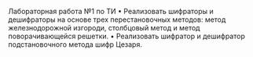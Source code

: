 Лабораторная работа №1 по ТИ
• Реализовать шифраторы и дешифраторы на основе трех перестановочных методов: метод железнодорожной изгороди, столбцовый метод и метод поворачивающейся решетки.
• Реализовать шифратор и дешифратор подстановочного метода шифр Цезаря.
